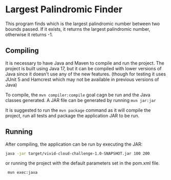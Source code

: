 # Largest Palindromic Finder

This program finds which is the largest palindromic number between two bounds passed.
If it exists, it returns the largest palindromic number, otherwise it returns -1.


## Compiling
It is necessary to have Java and Maven to compile and run the project.
The project is built using Java 17, but it can be compiled with lower versions of Java since it doesn't use any of the new features.
(though for testing it uses JUnit 5 and Hamcrest which may not be available in previous versions of Java)

To compile, the `mvn compiler:compile` goal cagn be run and the Java classes generated.
A JAR file can be generated by running `mvn jar:jar`

It is suggested to run the `mvn package` command as it will compile the project, run all tests and package
the application JAR to be run.

## Running

After compiling, the application can be run by executing the JAR:
```bash
java -jar target/vivid-cloud-challenge-1.0-SNAPSHOT.jar 100 200
```
or running the project with the default parameters set in the pom.xml file.
```bash
 mvn exec:java
```

